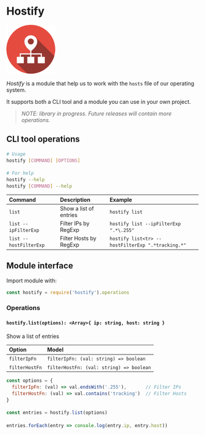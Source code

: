 # Hostify

![Icon](./doc/icon.png) 

*Hostify* is a module that help us to work with the `hosts` file of our operating system.

It supports both a CLI tool and a module you can use in your own project.

> *NOTE: library in progress. Future releases will contain more operations.*

## CLI tool operations

```bash
# Usage
hostify [COMMAND] [OPTIONS]

# For help
hostify --help
hostify [COMMAND] --help
```

| Command | Description | Example
|:-- |:-- |:-- |
| `list` | Show a list of entries | `hostify list` |
| `list --ipFilterExp` | Filter IPs by RegExp | `hostify list --ipFilterExp ".*\.255"` |
| `list --hostFilterExp` | Filter Hosts by RegExp | `hostify list<tr> --hostFilterExp ".*tracking.*"` |

## Module interface

Import module with:

```javascript
const hostify = require('hostify').operations
```

### Operations

#### `hostify.list(options): <Array>{ ip: string, host: string }`

Show a list of entries

| Option | Model |
|:-- |:-- |
| `filterIpFn` | `filterIpFn: (val: string) => boolean` |
| `filterHostFn` | `filterHostFn: (val: string) => boolean` |

```javascript
const options = {
  filterIpFn: (val) => val.endsWith('.255'),       // Filter IPs
  filterHostFn: (val) => val.contains('tracking')  // Filter Hosts
}

const entries = hostify.list(options)

entries.forEach(entry => console.log(entry.ip, entry.host))
```
